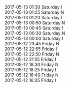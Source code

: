 2017-05-13 01:30 Saturday  I  
2017-05-13 01:25 Saturday  N  
2017-05-13 01:20 Saturday  I  
2017-05-13 00:50 Saturday  N  
2017-05-13 00:45 Saturday  I  
2017-05-13 00:30 Saturday  N  
2017-05-13 00:00 Saturday  I  
2017-05-12 23:45 Friday  N  
2017-05-12 22:55 Friday  I  
2017-05-12 22:50 Friday  N  
2017-05-12 21:55 Friday  I  
2017-05-12 18:30 Friday  N  
2017-05-12 18:25 Friday  I  
2017-05-12 16:40 Friday  N  
2017-05-12 16:35 Friday  I  
